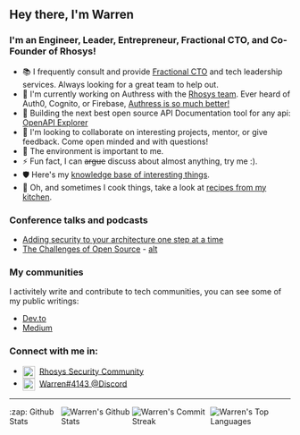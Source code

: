 ## Hey there, I'm Warren

### I'm an Engineer, Leader, Entrepreneur, Fractional CTO, and Co-Founder of Rhosys!
- 📚 I frequently consult and provide [Fractional CTO](https://warrenparad.net) and tech leadership services. Always looking for a great team to help out.
- 🔭 I'm currently working on Authress with the [Rhosys team](https://rhosys.ch). Ever heard of Auth0, Cognito, or Firebase, [Authress is so much better!](https://authress.io)
- 🌱 Building the next best open source API Documentation tool for any api: [OpenAPI Explorer](https://github.com/Rhosys/openapi-explorer)
- 👯 I'm looking to collaborate on interesting projects, mentor, or give feedback. Come open minded and with questions!
- 🌿 The environment is important to me.
- ⚡ Fun fact, I can ~~argue~~ discuss about almost anything, try me :).
- 🛡 Here's my [knowledge base of interesting things](https://github.com/wparad/wparad/wiki).
- 🍜 Oh, and sometimes I cook things, take a look at [recipes from my kitchen](https://warrensrecipes.wordpress.com/).

### Conference talks and podcasts
* [Adding security to your architecture one step at a time](https://www.youtube.com/watch?v=mgmylBHSH-g)
* [The Challenges of Open Source](https://topenddevs.com/podcasts/adventures-in-devops/episodes/open-source-software-its-maintainability-with-warren-parad-devops-147) - [alt](https://podcasts.google.com/feed/aHR0cHM6Ly9mZWVkcy5yZWRjaXJjbGUuY29tLzExMGEyZGU4LTQ3ODAtNDNkMC04YjJkLTNjOTljMDRkZjgwOQ/episode/OTFiMjAyNDAtZTFmNy00NzU4LWIzNTYtN2QwZjMzYWQ3M2Rh)

### My communities
I activitely write and contribute to tech communities, you can see some of my public writings:
* [Dev.to](https://dev.to/wparad)
* [Medium](https://wparad.medium.com)

### Connect with me in:
* <img align="center" alt="Rhosys Security community" width="22px" src="https://authress.io/app/img/logo.png" />&nbsp; <a href="https://rhosys.ch/community">Rhosys Security Community</a>
* <img align="center" alt="Warren#4143" width="22px" src="https://discord.com/assets/9f6f9cd156ce35e2d94c0e62e3eff462.png">&nbsp; <a href="https://discordapp.com/users/401675887927623692">Warren#4143 @Discord</a>

<!-- ### Languages and Tools:
- <img alt="Node.js" width="22px" src="https://raw.githubusercontent.com/github/explore/80688e429a7d4ef2fca1e82350fe8e3517d3494d/topics/nodejs/nodejs.png" /> Node.js -->

<!-- Profile Counter (bi-weekly reset)
  ![](https://komarev.com/ghpvc/?username=wparad) -->
  
---
<div style="display: flex">
  <summary>:zap: Github Stats</summary>

  <img align="center" alt="Warren's Github Stats" src="https://github-readme-stats.vercel.app/api?username=wparad&hide_border=true&include_all_commits=true&count_private=true&show_icons=true&bg_color=161320&text_color=D9E0EE&icon_color=DDB6F2&title_color=96CDFB" />
  <img align="center" alt="Warren's Commit Streak" src="https://github-readme-streak-stats.herokuapp.com/?user=wparad&hide_border=true&background=161320&currStreakNum=D9E0EE&sideNums=D9E0EE&currStreakLabel=96CDFB&sideLabels=D9E0EE&ring=96CDFB&fire=96CDFB&dates=988BA2" />
  <img align="center" alt="Warren's Top Languages" src="https://github-readme-stats.vercel.app/api/top-langs/?username=wparad&hide_border=true&include_all_commits=true&count_private=true&layout=compact&bg_color=161320&text_color=D9E0EE&icon_color=DDB6F2&title_color=96CDFB" />
</div>
